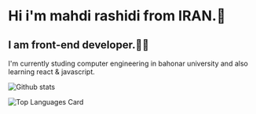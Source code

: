 ### 
 <h1>Hi i'm mahdi rashidi from IRAN.🙌</h1>
    <h2>I am front-end developer.👨‍💻</h2>
    <P>I'm currently studing computer engineering in bahonar university and also learning react & javascript.</p>
    
    
    
![Github stats](https://github-readme-stats.vercel.app/api?username=side-26&theme=github_dark&show_icons=true&count_private=true)

![Top Languages Card](https://github-readme-stats.vercel.app/api/top-langs/?username=side-26&layout=compact)


<!--
**side-26/side-26** is a ✨ _special_ ✨ repository because its `README.md` (this file) appears on your GitHub profile.

Here are some ideas to get you started:

- 🔭 I’m currently working on react
- 🌱 I’m currently learning react
- 👯 I’m looking to collaborate on ...
- 🤔 I’m looking for help with ...
- 💬 Ask me about ...
- 📫 How to reach me: ...
- 😄 Pronouns: ...
- ⚡ Fun fact: ...
-->
